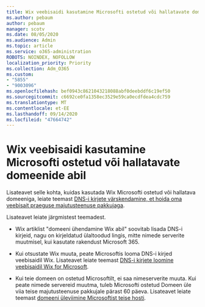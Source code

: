 ```yaml
---
title: Wix veebisaidi kasutamine Microsofti ostetud või hallatavate domeenide abil
ms.author: pebaum
author: pebaum
manager: scotv
ms.date: 08/05/2020
ms.audience: Admin
ms.topic: article
ms.service: o365-administration
ROBOTS: NOINDEX, NOFOLLOW
localization_priority: Priority
ms.collection: Adm_O365
ms.custom:
- "5855"
- "9003096"
ms.openlocfilehash: bef0943c8621043218088abf0deebddf6c19ef50
ms.sourcegitcommit: c6692ce0fa1358ec3529e59ca0ecdfdea4cdc759
ms.translationtype: MT
ms.contentlocale: et-EE
ms.lasthandoff: 09/14/2020
ms.locfileid: "47664742"
---
```

# <a name="using-a-wix-website-with-microsoft-purchased-or-managed-domains"></a>Wix veebisaidi kasutamine Microsofti ostetud või hallatavate domeenide abil

Lisateavet selle kohta, kuidas kasutada Wix Microsofti ostetud või hallatava domeeniga, leiate teemast [DNS-i kirjete värskendamine, et hoida oma veebisait praeguse majutusteenuse pakkujaga](https://docs.microsoft.com/microsoft-365/admin/dns/update-dns-records-to-retain-current-hosting-provider).

Lisateavet leiate järgmistest teemadest. 

- Wix artiklist "domeeni ühendamine Wix abil" soovitab lisada DNS-i kirjeid, nagu on kirjeldatud ülaltoodud lingis, mitte nimede serverite muutmisel, kui kasutate rakendust Microsoft 365.

- Kui otsustate Wix muuta, peate Microsoftis looma DNS-i kirjed veebisaidil Wix. Lisateavet leiate teemast [DNS-i kirjete loomine veebisaidil Wix for Microsoft](https://docs.microsoft.com/microsoft-365/admin/dns/create-dns-records-at-wix).

- Kui teie domeen on ostetud Microsoftilt, ei saa nimeserverite muuta. Kui peate nimede servereid muutma, tuleb Microsofti ostetud Domeen üle viia teise majutusteenuse pakkujale pärast 60 päeva. Lisateavet leiate teemast [domeeni üleviimine Microsoftist teise hosti](https://docs.microsoft.com/microsoft-365/admin/get-help-with-domains/transfer-a-domain-from-microsoft-to-another-host).
